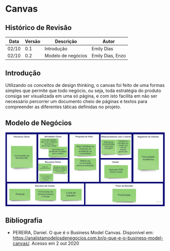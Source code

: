 # Canvas

## Histórico de Revisão

Data|Versão|Descrição|Autor
-|-|-|-
02/10|0.1|Introdução|Emily Dias|
02/10|0.2|Modelo de negócios|Emily Dias, Enzo|


## Introdução

Utilizando os conceitos de design thinking, o canvas foi feito de uma formas simples que permite que todo negócio, ou seja, toda estratégia do produto consiga ser visualizada em uma só página, e com isto facilita em não ser necessário percorrer um documento cheio de páginas e textos para compreender as diferentes táticas definidas no projeto.

## Modelo de Negócios

<img src="../docs/Imagens/Canvas/Business_model_canvas.jpg">


## Bibliografia

* PEREIRA, Daniel. O que é o Business Model Canvas. Disponível em: <https://analistamodelosdenegocios.com.br/o-que-e-o-business-model-canvas/>. Acesso em 2 out 2020
